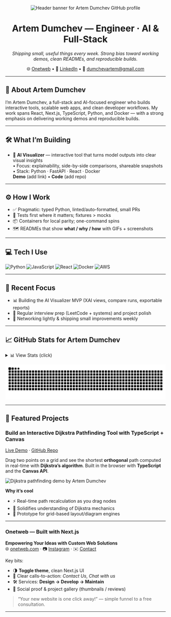 <p align="center">
  <img src="https://capsule-render.vercel.app/api?text=Hey%20there!&animation=fadeIn&type=waving&color=gradient&height=120" alt="Header banner for Artem Dumchev GitHub profile" />
</p>

<h1 align="center">Artem Dumchev — Engineer · AI & Full-Stack</h1>

<p align="center">
  <em>Shipping small, useful things every week. Strong bias toward working demos, clean READMEs, and reproducible builds.</em>
</p>

<p align="center">
  🌐 <a href="https://onetweb.co.uk">Onetweb</a> • 
  💼 <a href="https://www.linkedin.com/in/artdumchev/">LinkedIn</a> • 
  📧 <a href="mailto:dumchevartem@gmail.com">dumchevartem@gmail.com</a>
</p>

---

## 👤 About Artem Dumchev
I’m Artem Dumchev, a full-stack and AI-focused engineer who builds interactive tools, scalable web apps, and clean developer workflows. My work spans React, Next.js, TypeScript, Python, and Docker — with a strong emphasis on delivering working demos and reproducible builds.  

---

## 🛠️ What I’m Building
- 🧠 **AI Visualizer** — interactive tool that turns model outputs into clear visual insights  
  • Focus: explainability, side-by-side comparisons, shareable snapshots  
  • Stack: Python · FastAPI · React · Docker  
  **Demo** (add link) • **Code** (add repo)

---

## ⚙️ How I Work
- ✅ Pragmatic: typed Python, linted/auto-formatted, small PRs  
- 🧪 Tests first where it matters; fixtures > mocks  
- 📦 Containers for local parity; one-command spins  
- 🗺️ READMEs that show **what / why / how** with GIFs + screenshots  

---

## 💻 Tech I Use
<p>
  <img height="28" src="https://cdn.jsdelivr.net/gh/devicons/devicon/icons/python/python-original.svg" alt="Python"/>
  <img height="28" src="https://cdn.jsdelivr.net/gh/devicons/devicon/icons/javascript/javascript-original.svg" alt="JavaScript"/>
  <img height="28" src="https://cdn.jsdelivr.net/gh/devicons/devicon/icons/react/react-original.svg" alt="React"/>
  <img height="28" src="https://cdn.jsdelivr.net/gh/devicons/devicon/icons/docker/docker-original.svg" alt="Docker"/>
  <img height="28" src="https://cdn.jsdelivr.net/gh/devicons/devicon/icons/aws/aws-original.svg" alt="AWS"/>
</p>

---

## 🎯 Recent Focus
- 📊 Building the AI Visualizer MVP (XAI views, compare runs, exportable reports)  
- 🧩 Regular interview prep (LeetCode + systems) and project polish  
- 🤝 Networking lightly & shipping small improvements weekly  

---

## 📈 GitHub Stats for Artem Dumchev
<details>
  <summary>📊 View Stats (click)</summary>
  <br/>

  <table>
    <tr>
      <td width="33%" align="center">
        <img src="https://github-readme-stats.vercel.app/api?username=artemdev9&show_icons=true" alt="GitHub stats for Artem Dumchev" height="150"/>
      </td>
      <td width="33%" align="center">
        <img src="https://github-readme-stats.vercel.app/api/top-langs/?username=artemdev9&layout=compact" alt="Top languages used by Artem Dumchev" height="150"/>
      </td>
      <td width="33%" align="center">
        <img src="https://github-readme-streak-stats.herokuapp.com/?user=artemdev9&theme=default" alt="GitHub streak stats for Artem Dumchev" height="150"/>
      </td>
    </tr>
  </table>

  <p align="center">
    <img src="https://github-readme-activity-graph.vercel.app/graph?username=artemdev9&theme=github-compact" alt="Contribution activity graph for Artem Dumchev" width="100%"/>
  </p>
</details>

<p align="center">
  <picture>
    <source media="(prefers-color-scheme: dark)" srcset="https://raw.githubusercontent.com/artemdev9/artemdev9/output/github-contribution-grid-snake-dark.svg">
    <img alt="GitHub contribution snake animation for Artem Dumchev" src="https://raw.githubusercontent.com/artemdev9/artemdev9/output/github-contribution-grid-snake.svg">
  </picture>
</p>

---

## 🚀 Featured Projects

### Build an Interactive Dijkstra Pathfinding Tool with TypeScript + Canvas
[Live Demo](LIVE_DEMO_URL) · [GitHub Repo](REPO_URL)

Drag two points on a grid and see the shortest **orthogonal** path computed in real-time with **Dijkstra’s algorithm**. Built in the browser with **TypeScript** and the **Canvas API**.

<p>
  <img src="assets/dijkstra-demo.gif" alt="Dijkstra pathfinding demo by Artem Dumchev" width="600"/>
</p>

**Why it’s cool**  
- ⚡ Real-time path recalculation as you drag nodes  
- 🧭 Solidifies understanding of Dijkstra mechanics  
- 🧩 Prototype for grid-based layout/diagram engines  

---

### Onetweb — Built with Next.js
**Empowering Your Ideas with Custom Web Solutions**  
🌐 [onetweb.com](https://onetweb.com) · 📷 [Instagram](https://YOUR_INSTAGRAM_URL) · ✉️ [Contact](https://YOUR_CONTACT_URL)

Key bits:  
- 🌗 **Toggle theme**, clean Next.js UI  
- 💬 Clear calls-to-action: *Contact Us*, *Chat with us*  
- 🛠️ Services: **Design → Develop → Maintain**  
- 🧾 Social proof & project gallery (thumbnails / reviews)  

> “Your new website is one click away!” — simple funnel to a free consultation.  

---
